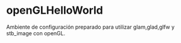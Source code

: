 # openGLHelloWorld
Ambiente de configuración preparado para utilizar glam,glad,glfw y stb_image con openGL. 
